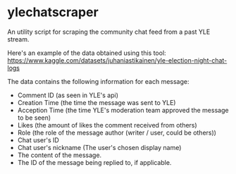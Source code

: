 # ylechatscraper
An utility script for scraping the community chat feed from a past YLE stream.

Here's an example of the data obtained using this tool:
https://www.kaggle.com/datasets/juhaniastikainen/yle-election-night-chat-logs

The data contains the following information for each message:
* Comment ID (as seen in YLE's api)
* Creation Time (the time the message was sent to YLE)
* Acception Time (the time YLE's moderation team approved the message to be seen)
* Likes (the amount of likes the comment received from others)
* Role (the role of the message author (writer / user, could be others))
* Chat user's ID
* Chat user's nickname (The user's chosen display name)
* The content of the message.
* The ID of the message being replied to, if applicable.
